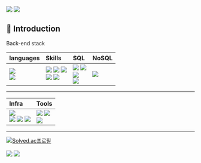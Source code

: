 <div align=left>
<a href="https://velog.io/@sunsik08" target="_blank"><img src="https://img.shields.io/badge/velog-20C997?style=flat-square=appveyor&logo=Velog&logoColor=FFFFFF"/></a>
<a href="17sunsik@gmail.com" target="_blank"><img src="https://img.shields.io/badge/Gmail-EA4335?style=flat-square=appveyor&logo=Gmail&logoColor=FFFFFF"/></a>

  
## 👋 Introduction

</div>

<!--
**sunsik17/sunsik17** is a ✨ _special_ ✨ repository because its `README.md` (this file) appears on your GitHub profile.

Here are some ideas to get you started:

- 🔭 I’m currently working on ...
- 🌱 I’m currently learning ...
- 👯 I’m looking to collaborate on ...
- 🤔 I’m looking for help with ...
- 💬 Ask me about ...
- 📫 How to reach me: ...
- 😄 Pronouns: ...
- ⚡ Fun fact: ...
-->

<div align=left>
  
Back-end stack

|languages|Skills|SQL|NoSQL|
|:--|:--|:--|:--|
|<img src="https://img.shields.io/badge/Java-007396?style=flat-square=appveyor&logo=Java&logoColor=white" /> <br> <img src="https://img.shields.io/badge/Python-3776AB?style=flat-square=appveyor&logo=Python&logoColor=white" />|<img src="https://img.shields.io/badge/SpringBoot-6DB33F?style=flat-square=appveyor&logo=SpringBoot&logoColor=white"/> <img src="https://img.shields.io/badge/JPA-6DB33F?style=flat-square=appveyor&logo=JPA&logoColor=white" /> <img src="https://img.shields.io/badge/Mybatis-000000?style=flat-square=appveyor&logo=mybatis&logoColor=000000" /> <br> <img src="https://img.shields.io/badge/Django-092E20?style=flat-square=appveyor&logo=Django&logoColor=white" /> <img src="https://img.shields.io/badge/Django_ORM-092E20?style=flat-square=appveyor&logo=Django&logoColor=white" />|<img src="https://img.shields.io/badge/Mysql-3776AB?style=flat-square=appveyor&logo=Mysql&logoColor=white" /> <img src="https://img.shields.io/badge/MariaDB-003545?style=flat-square=appveyor&logo=MariaDB&logoColor=white"/> <br> <img src="https://img.shields.io/badge/H2-003DFF?style=flat-square=appveyor&logo=algolia&logoColor=003DFF" /> <br> <img src="https://img.shields.io/badge/SQLite-003B57?style=flat-square=appveyor&logo=SQLite&logoColor=white" />|<img src="https://img.shields.io/badge/Redis-DC382D?style=flat-square=appveyor&logo=Redis&logoColor=white" />|

___

|Infra|Tools|
|:--|:--|
|<img src="https://img.shields.io/badge/Docker-2496ED?style=flat-square=appveyor&logo=Docker&logoColor=white"/> <br> <img src="https://img.shields.io/badge/amazonaws-232F3E?style=flat-square=appveyor&logo=amazonaws&logoColor=white"/> <img src="https://img.shields.io/badge/RDS-527FFF?style=flat-square=appveyor&logo=amazonrds&logoColor=white"/> <img src="https://img.shields.io/badge/EC2-FF9900?style=flat-square=appveyor&logo=amazonec2&logoColor=white"/> | <img src="https://img.shields.io/badge/Git-F05032?style=flat&logo=Git&logoColor=white"/> <img src="https://img.shields.io/badge/GitHub-222222?style=flat&logo=GitHub&logoColor=white"/> <br> <img src="https://img.shields.io/badge/IntelliJ IDEA-000000?style=flat&logo=IntelliJ IDEA&logoColor=white"/>|

___


[![Solved.ac프로필](http://mazassumnida.wtf/api/v2/generate_badge?boj=sunsik17)](https://solved.ac/sunsik17)<br><br>
<img src="https://readmestats.999857.xyz/api?username=sunsik17&show_icons=true&theme=tokyonight">
<a href="https://opgc.me/#/users/sunsik17" target="_blank"><img src="https://api.opgc.me/githubs/users/sunsik17/tag/?theme=basic" /></a>

</div>
